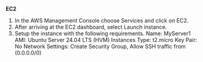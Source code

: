 **EC2**
1. In the AWS Management Console choose Services and click on EC2.
2. After arriving at the EC2 dashboard, select Launch instance.
3. Setup the instance with the following requirements.
Name: MyServer1
AMI: Ubuntu Server 24.04 LTS (HVM) 
Instances Type: t2.micro
Key Pair: No
Network Settings: Create Security Group, Allow SSH traffic from (0.0.0.0/0)

